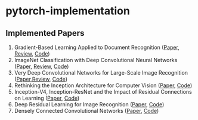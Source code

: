 # pytorch-implementation
## Implemented Papers
1. Gradient-Based Learning Applied to Document Recognition ([Paper](http://yann.lecun.com/exdb/publis/pdf/lecun-01a.pdf), [Review](https://jjuon.tistory.com/21), [Code](https://github.com/JJuOn/pytorch-implementation/blob/main/1.LeNet5.ipynb))  
2. ImageNet Classification with Deep Convolutional Neural Networks ([Paper](https://papers.nips.cc/paper/2012/hash/c399862d3b9d6b76c8436e924a68c45b-Abstract.html), [Review](https://jjuon.tistory.com/22), [Code](https://github.com/JJuOn/pytorch-implementation/blob/main/2.AlexNet.ipynb))  
3. Very Deep Convolutional Networks for Large-Scale Image Recognition ([Paper](https://arxiv.org/abs/1409.1556),[Review](https://jjuon.tistory.com/23), [Code](https://github.com/JJuOn/pytorch-implementation/blob/main/3.VGG.ipynb))
4. Rethinking the Inception Architecture for Computer Vision ([Paper](https://arxiv.org/abs/1512.00567), [Code](https://github.com/JJuOn/pytorch-implementation/blob/main/4.Inception_V3.ipynb))
5. Inception-V4, Inception-ResNet and the Impact of Residual Connections on Learning ([Paper](https://arxiv.org/abs/1602.07261), [Code](https://github.com/JJuOn/pytorch-implementation/blob/main/5.Inception_V4.ipynb))
6. Deep Residual Learning for Image Recognition ([Paper](https://arxiv.org/abs/1512.03385), [Code](https://github.com/JJuOn/pytorch-implementation/blob/main/6.ResNet18.ipynb))
7. Densely Connected Convolutional Networks ([Paper](https://arxiv.org/abs/1608.06993), [Code](https://github.com/JJuOn/pytorch-implementation/blob/main/7.ResNet121.ipynb))
